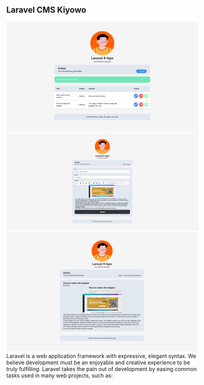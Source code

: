 ## Laravel CMS Kiyowo

![Alt text](/public/images/1.png "Laravel kiyowo cms")
![Alt text](/public/images/2.png "Laravel kiyowo cms")
![Alt text](/public/images/3.png "Laravel kiyowo cms")
Laravel is a web application framework with expressive, elegant syntax. We believe development must be an enjoyable and creative experience to be truly fulfilling. Laravel takes the pain out of development by easing common tasks used in many web projects, such as:

